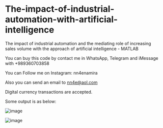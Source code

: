# The-impact-of-industrial-automation-with-artificial-intelligence
The impact of industrial automation and the mediating role of increasing sales volume with the approach of artificial intelligence - MATLAB

You can buy this code by contact me in WhatsApp, Telegram and iMessage with +989360703858

You can Follow me on Instagram: nn4enamira

Also you can send an email to nn4e@aol.com

Digital currency transactions are accepted.

Some output is as below:

![image](https://github.com/user-attachments/assets/09c48c5b-2770-476d-b88c-181e61d0230b)

![image](https://github.com/user-attachments/assets/789fc613-b3be-404e-bab8-e93b2d982267)


